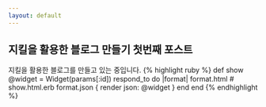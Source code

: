 ```yaml
---
layout: default
---
```

## 지킬을 활용한 블로그 만들기 첫번째 포스트
지킬을 활용한 블로그를 만들고 있는 중입니다.
{% highlight ruby %}
def show
  @widget = Widget(params[:id])
  respond_to do |format|
    format.html # show.html.erb
    format.json { render json: @widget }
  end
end
{% endhighlight %}